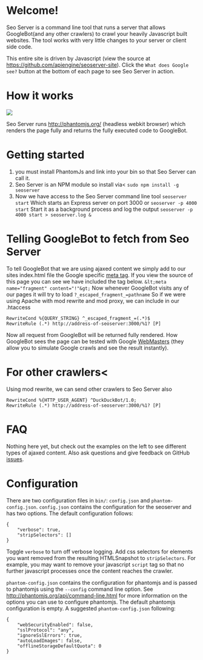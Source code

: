 # Welcome!
Seo Server is a command line tool that runs a server that allows
GoogleBot(and any other crawlers) to crawl your heavily Javascript
built websites. The tool works with very little changes to your
server or client side code.

This entire site is driven by Javascript (view the source at https://github.com/apiengine/seoserver-site).
Click the `What does Google see?` button at the bottom of each page to see Seo Server in action.

# How it works
<img src="http://yuml.me/5b1b60bb" />

Seo Server runs http://phantomjs.org/ (headless webkit browser) which renders the page fully and
returns the fully executed code to GoogleBot.

# Getting started
1) you must install PhantomJs and link into your bin so that Seo Server can call it.
2) Seo Server is an NPM module so install via<
`sudo npm install -g seoserver`
3) Now we have access to the Seo Server command line tool
`seoserver start`
Which starts an Express server on port 3000 or
`seoserver -p 4000 start`
Start it as a background process and log the output
`seoserver -p 4000 start > seoserver.log &`

# Telling GoogleBot to fetch from Seo Server
To tell GoogleBot that we are using ajaxed content we simply add to our sites
index.html file the Google specific
<a href="https://developers.google.com/webmasters/ajax-crawling/docs/specification">meta tag</a>.
If you view the source of this page you can see we have included the tag below.
`&lt;meta name="fragment" content="!"&gt;`
Now whenever GoogleBot visits any of our pages it will try to load `?_escaped_fragment_=pathname`
So if we were using Apache with mod rewrite and mod proxy, we can include in our .htaccess
```
RewriteCond %{QUERY_STRING} ^_escaped_fragment_=(.*)$
RewriteRule (.*) http://address-of-seoserver:3000/%1? [P]
```
Now all request from GoogleBot will be returned fully rendered.
How GoogleBot sees the page can be tested with Google
<a href="http://www.google.com/webmasters/">WebMasters</a>
(they allow you to simulate Google crawls and see the result instantly).

# For other crawlers<
Using mod rewrite, we can send other crawlers to Seo Server also
```
RewriteCond %{HTTP_USER_AGENT} ^DuckDuckBot/1.0;
RewriteRule (.*) http://address-of-seoserver:3000/%1? [P]
```

# FAQ
Nothing here yet, but check out the examples on the left to see different types of ajaxed content.
Also ask questions and give feedback on GitHub <a href="https://github.com/apiengine/seoserver/issues">issues</a>.

# Configuration
There are two configuration files in `bin/`: `config.json` and `phantom-config.json`.
`config.json` contains the configuration for the seoserver and has two options. The default configuration follows:
```
{
    "verbose": true,
    "stripSelectors": []
}
```
Toggle `verbose` to turn off verbose logging.
Add css selectors for elements you want removed from the resulting HTMLSnapshot to `stripSelectors`.
For example, you may want to remove your javascript `script` tag so that no further javascript processes
once the content reaches the crawler.

`phantom-config.json` contains the configuration for phantomjs and is passed to
phantomjs using the `--config` command line option.
See http://phantomjs.org/api/command-line.html for more information on the options you can use to configure phantomjs.
The default phantomjs configuration is empty.
A suggested `phantom-config.json` following:
```
{
    "webSecurityEnabled": false,
    "sslProtocol": "any",
    "ignoreSslErrors": true,
    "autoLoadImages": false,
    "offlineStorageDefaultQuota": 0
}
```
